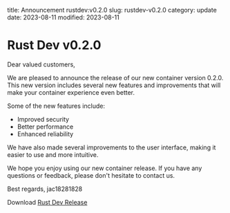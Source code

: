 title: Announcement rustdev:v0.2.0
slug: rustdev-v0.2.0
category: update
date: 2023-08-11
modified: 2023-08-11

# Rust Dev v0.2.0

Dear valued customers,

We are pleased to announce the release of our new container version 0.2.0. This new version includes several new features and improvements that will make your container experience even better.

Some of the new features include:

- Improved security
- Better performance
- Enhanced reliability

We have also made several improvements to the user interface, making it easier to use and more intuitive.

We hope you enjoy using our new container release. If you have any questions or feedback, please don't hesitate to contact us.

Best regards,
jac18281828

Download [Rust Dev Release](https://github.com/jac18281828/rustdev/pkgs/container/rustdev/118039126?tag=v0.2.0)


